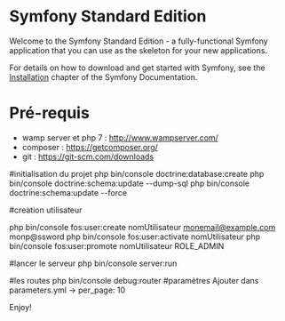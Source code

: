 Symfony Standard Edition
========================

Welcome to the Symfony Standard Edition - a fully-functional Symfony
application that you can use as the skeleton for your new applications.

For details on how to download and get started with Symfony, see the
[Installation][1] chapter of the Symfony Documentation.


Pré-requis
========================
- wamp server et php 7 : http://www.wampserver.com/
- composer : https://getcomposer.org/
- git : https://git-scm.com/downloads

#initialisation du projet
php bin/console doctrine:database:create
php bin/console doctrine:schema:update  --dump-sql
php bin/console doctrine:schema:update  --force

#creation utilisateur

php bin/console fos:user:create nomUtilisateur monemail@example.com monp@ssword
php bin/console fos:user:activate nomUtilisateur
php bin/console fos:user:promote nomUtilisateur ROLE_ADMIN

#lancer le serveur
php bin/console server:run

#les routes
php bin/console debug:router
#paramètres
Ajouter dans parameters.yml
-> per_page: 10



Enjoy!

[1]:  https://symfony.com/doc/3.3/setup.html
[6]:  https://symfony.com/doc/current/bundles/SensioFrameworkExtraBundle/index.html
[7]:  https://symfony.com/doc/3.3/doctrine.html
[8]:  https://symfony.com/doc/3.3/templating.html
[9]:  https://symfony.com/doc/3.3/security.html
[10]: https://symfony.com/doc/3.3/email.html
[11]: https://symfony.com/doc/3.3/logging.html
[13]: https://symfony.com/doc/current/bundles/SensioGeneratorBundle/index.html
[14]: https://symfony.com/doc/current/setup/built_in_web_server.html

